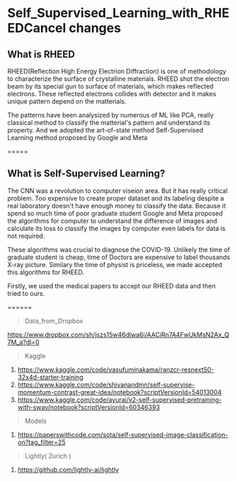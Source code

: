 # Self_Supervised_Learning_with_RHEEDCancel changes

## What is RHEED
 RHEED(Reflection High Energy Electrion Diffraction) is one of methodology to  characterize the surface of crystalline materials. RHEED shot the electron beam by its special gun to surface of materials, which makes reflected electrons. These reflected electrons collides with detector and it makes unique pattern depend on the matterials. 

 The patterns have been analysized by numerous of ML like PCA, really classical method to classify the matterial's pattern and understand its property. And we adopted the art-of-state method Self-Supervised Learning method proposed by Google and Meta
 
=====

## What is Self-Supervised Learning?

The CNN was a revolution to computer viseion area. But it has really critical problem. Too expensive to create proper dataset and its labeling despite a real laboratory doesn't have enough money to classify the data. Because it spend so much time of poor graduate student Google and Meta proposed the algorithms for computer to understand the difference of images and calculate its loss to classify the images by computer even labels for data is not required.

These algorithms was crucial to diagnose the COVID-19. Unlikely the time of graduate student is cheap, time of Doctors are expensive to label thousands X-ray picture. Similary the time of physist is priceless, we made accepted this algorithms for RHEED.

Firstly, we used the medical papers to accept our RHEED data and then tried to ours.




======

> Data_from_Dropbox

https://www.dropbox.com/sh/jszs15w46dlwa6i/AACiRn7A4FwUkMsN2Ax_Q7M_a?dl=0

> Kaggle

1. https://www.kaggle.com/code/yasufuminakama/ranzcr-resnext50-32x4d-starter-training
2. https://www.kaggle.com/code/shivanandmn/self-supervise-momentum-contrast-great-idea/notebook?scriptVersionId=54013004
3. https://www.kaggle.com/code/ayuraj/v2-self-supervised-pretraining-with-swav/notebook?scriptVersionId=60346393

> Models

1. https://paperswithcode.com/sota/self-supervised-image-classification-on?tag_filter=25

> Lightly( Zurich )

1. https://github.com/lightly-ai/lightly

